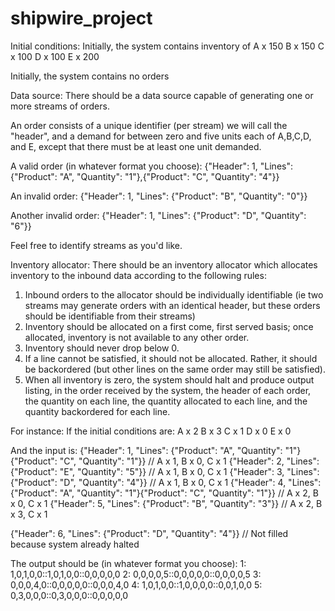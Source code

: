# shipwire_project
Initial conditions:
  Initially, the system contains inventory of
  A x 150
  B x 150
  C x 100
  D x 100
  E x 200

  Initially, the system contains no orders

Data source:
  There should be a data source capable of generating one or more streams of orders.

  An order consists of a unique identifier (per stream) we will call the "header", 
  and a demand for between zero and five units each of A,B,C,D, and E, except that there must be at least one unit demanded.

  A valid order (in whatever format you choose): {"Header": 1, "Lines": {"Product": "A", "Quantity": "1"},{"Product": "C", "Quantity": "4"}}

  An invalid order: {"Header": 1, "Lines": {"Product": "B", "Quantity": "0"}}

  Another invalid order: {"Header": 1, "Lines": {"Product": "D", "Quantity": "6"}}

  Feel free to identify streams as you'd like.

Inventory allocator:
  There should be an inventory allocator which allocates inventory to the inbound data according to the following rules:
  1) Inbound orders to the allocator should be individually identifiable (ie two streams may generate orders with an identical header, 
     but these orders should be identifiable from their streams)
  2) Inventory should be allocated on a first come, first served basis; once allocated, inventory is not available to any other order.
  3) Inventory should never drop below 0.
  4) If a line cannot be satisfied, it should not be allocated.  Rather, it should be  backordered (but other lines on the same order may still be satisfied).
  5) When all inventory is zero, the system should halt and produce output listing, in the order received by the system, 
     the header of each order, the quantity on each line, the quantity allocated to each line, and the quantity backordered for each line.

  For instance:
  If the initial conditions are:
  A x 2
  B x 3
  C x 1
  D x 0
  E x 0

  And the input is:
  {"Header": 1, "Lines": {"Product": "A", "Quantity": "1"}{"Product": "C", "Quantity": "1"}}	// A x 1, B x 0, C x 1
  {"Header": 2, "Lines": {"Product": "E", "Quantity": "5"}}					                    // A x 1, B x 0, C x 1
  {"Header": 3, "Lines": {"Product": "D", "Quantity": "4"}}					                    // A x 1, B x 0, C x 1
  {"Header": 4, "Lines": {"Product": "A", "Quantity": "1"}{"Product": "C", "Quantity": "1"}}	// A x 2, B x 0, C x 1
  {"Header": 5, "Lines": {"Product": "B", "Quantity": "3"}}					                    // A x 2, B x 3, C x 1

  {"Header": 6, "Lines": {"Product": "D", "Quantity": "4"}}                                     // Not filled because system already halted
 
  The output should be (in whatever format you choose):
  1: 1,0,1,0,0::1,0,1,0,0::0,0,0,0,0
  2: 0,0,0,0,5::0,0,0,0,0::0,0,0,0,5
  3: 0,0,0,4,0::0,0,0,0,0::0,0,0,4,0
  4: 1,0,1,0,0::1,0,0,0,0::0,0,1,0,0
  5: 0,3,0,0,0::0,3,0,0,0::0,0,0,0,0

